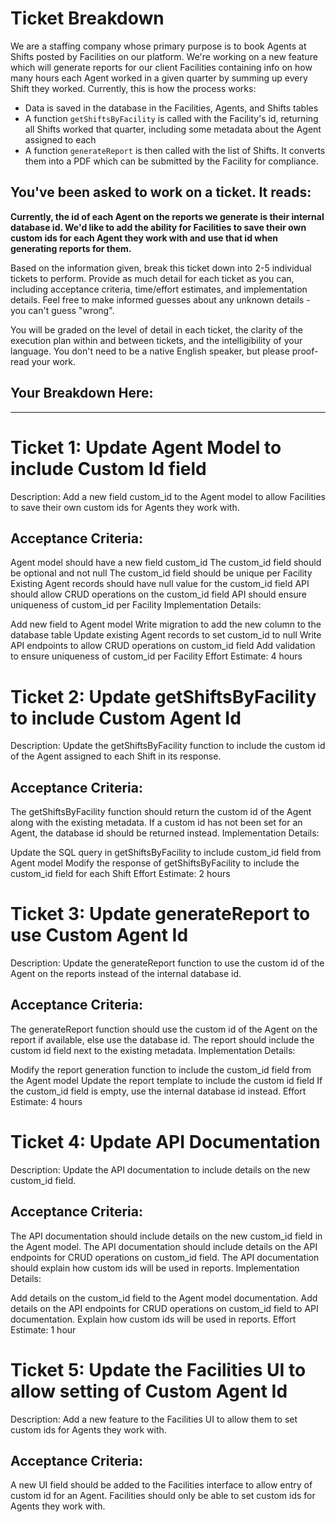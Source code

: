 # Ticket Breakdown
We are a staffing company whose primary purpose is to book Agents at Shifts posted by Facilities on our platform. We're working on a new feature which will generate reports for our client Facilities containing info on how many hours each Agent worked in a given quarter by summing up every Shift they worked. Currently, this is how the process works:

- Data is saved in the database in the Facilities, Agents, and Shifts tables
- A function `getShiftsByFacility` is called with the Facility's id, returning all Shifts worked that quarter, including some metadata about the Agent assigned to each
- A function `generateReport` is then called with the list of Shifts. It converts them into a PDF which can be submitted by the Facility for compliance.

## You've been asked to work on a ticket. It reads:

**Currently, the id of each Agent on the reports we generate is their internal database id. We'd like to add the ability for Facilities to save their own custom ids for each Agent they work with and use that id when generating reports for them.**


Based on the information given, break this ticket down into 2-5 individual tickets to perform. Provide as much detail for each ticket as you can, including acceptance criteria, time/effort estimates, and implementation details. Feel free to make informed guesses about any unknown details - you can't guess "wrong".


You will be graded on the level of detail in each ticket, the clarity of the execution plan within and between tickets, and the intelligibility of your language. You don't need to be a native English speaker, but please proof-read your work.

## Your Breakdown Here:
---
# Ticket 1: Update Agent Model to include Custom Id field
Description:
Add a new field custom_id to the Agent model to allow Facilities to save their own custom ids for Agents they work with.

## Acceptance Criteria:

Agent model should have a new field custom_id
The custom_id field should be optional and not null
The custom_id field should be unique per Facility
Existing Agent records should have null value for the custom_id field
API should allow CRUD operations on the custom_id field
API should ensure uniqueness of custom_id per Facility
Implementation Details:

Add new field to Agent model
Write migration to add the new column to the database table
Update existing Agent records to set custom_id to null
Write API endpoints to allow CRUD operations on custom_id field
Add validation to ensure uniqueness of custom_id per Facility
Effort Estimate: 4 hours

# Ticket 2: Update getShiftsByFacility to include Custom Agent Id
Description:
Update the getShiftsByFacility function to include the custom id of the Agent assigned to each Shift in its response.

## Acceptance Criteria:

The getShiftsByFacility function should return the custom id of the Agent along with the existing metadata.
If a custom id has not been set for an Agent, the database id should be returned instead.
Implementation Details:

Update the SQL query in getShiftsByFacility to include custom_id field from Agent model
Modify the response of getShiftsByFacility to include the custom_id field for each Shift
Effort Estimate: 2 hours

# Ticket 3: Update generateReport to use Custom Agent Id
Description:
Update the generateReport function to use the custom id of the Agent on the reports instead of the internal database id.

## Acceptance Criteria:

The generateReport function should use the custom id of the Agent on the report if available, else use the database id.
The report should include the custom id field next to the existing metadata.
Implementation Details:

Modify the report generation function to include the custom_id field from the Agent model
Update the report template to include the custom id field
If the custom_id field is empty, use the internal database id instead.
Effort Estimate: 4 hours

# Ticket 4: Update API Documentation
Description:
Update the API documentation to include details on the new custom_id field.

## Acceptance Criteria:

The API documentation should include details on the new custom_id field in the Agent model.
The API documentation should include details on the API endpoints for CRUD operations on custom_id field.
The API documentation should explain how custom ids will be used in reports.
Implementation Details:

Add details on the custom_id field to the Agent model documentation.
Add details on the API endpoints for CRUD operations on custom_id field to API documentation.
Explain how custom ids will be used in reports.
Effort Estimate: 1 hour

# Ticket 5: Update the Facilities UI to allow setting of Custom Agent Id
Description:
Add a new feature to the Facilities UI to allow them to set custom ids for Agents they work with.

## Acceptance Criteria:

A new UI field should be added to the Facilities interface to allow entry of custom id for an Agent.
Facilities should only be able to set custom ids for Agents they work with.
